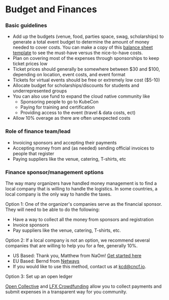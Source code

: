 # Budget and Finances


### Basic guidelines

* Add up the budgets (venue, food, parties space, swag, scholarships) to generate a total event budget to determine the amount of money needed to cover costs. You can make a copy of this [balance sheet template](https://docs.google.com/spreadsheets/d/1IwSq63Pcl2KuaZpVzgZgeQVeUPCgaRfnw3uwBx32ix4/edit?gid=1982813383#gid=1982813383) to see the must-have versus the nice-to-have costs.
* Plan on covering most of the expenses through sponsorships to keep ticket prices low
* Ticket prices should generally be somewhere between $30 and $100, depending on location, event costs, and event format
* Tickets for virtual events should be free or extremely low cost ($5-10)
* Allocate budget for scholarships/discounts for students and underrepresented groups
* You can also use fund to expand the cloud native community like 
  * Sponsoring people to go to KubeCon
  * Paying for training and certification
  * Providing access to the event (travel & data costs, ect)
* Allow 10% overage as there are often unexpected costs

### Role of finance team/lead

* Invoicing sponsors and accepting their payments
* Accepting money from and (as needed) sending official invoices to people that register
* Paying suppliers like the venue, catering, T-shirts, etc

### Finance sponsor/management options
The way many  organizers have handled money management is to find a local company that is willing to handle the logistics. In some countries, a local company is the only way to handle the taxes.

Option 1: One of the organizer's companies serve as the financial sponsor. They will need to be able to do the following:

* Have a way to collect all the money from sponsors and registration
* Invoice sponsors 
* Pay suppliers like the venue, catering, T-shirts, etc.

Option 2: If a local company is not an option, we recommend several companies that are willing to help you for a fee, generally 10%. 

* US Based: Thank you, Matthew from NaOm! [Get started here](https://www.naomlab.com/do-you-need-a-fiscal-sponsor/)
* EU Based: Bernd from [Netways](http://www.netways.com)
* If you would like to use this method, contact us at kcd@cncf.io.

Option 3: Set up an open ledger

[Open Collective](https://opencollective.com/) and [LFX Crowdfunding](https://crowdfunding.lfx.linuxfoundation.org/#events) allow you to collect payments and submit expenses in a transparent way for you community.


